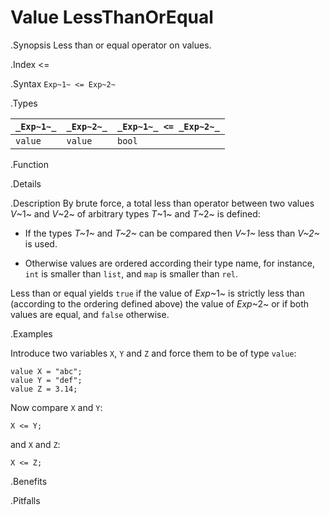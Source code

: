 # Value LessThanOrEqual

.Synopsis
Less than or equal operator on values.

.Index
<=

.Syntax
`Exp~1~ <= Exp~2~`

.Types


| `_Exp~1~_` | `_Exp~2~_` | `_Exp~1~_ <= _Exp~2~_`  |
| --- | --- | --- |
| `value`   |  `value`  | `bool`                |


.Function

.Details

.Description
By brute force, a total less than operator between two values _V_~1~ and _V_~2~ of arbitrary types _T_~1~ and _T_~2~ is defined:

*  If the types _T~1~_ and _T~2~_ can be compared then _V~1~_ less than _V~2~_ is used.

*  Otherwise values are ordered according their type name, for instance, `int` is smaller than `list`, and `map` is smaller than `rel`.


Less than or equal yields `true` if the value of _Exp_~1~ is strictly less
than (according to the ordering defined above) the value of _Exp_~2~ or if both values are equal, and `false` otherwise.

.Examples

Introduce two variables `X`, `Y` and `Z` and force them to be of type `value`:
```rascal-shell,continue
value X = "abc";
value Y = "def";
value Z = 3.14;
```
Now compare `X` and `Y`:
```rascal-shell,continue
X <= Y;
```
and `X` and `Z`:
```rascal-shell,continue
X <= Z;
```

.Benefits

.Pitfalls

